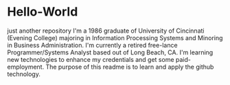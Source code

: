 # Hello-World
just another repository 
I'm a 1986 graduate of University of Cincinnati (Evening College) majoring in Information Processing Systems and Minoring in Business Administration. I'm currently a retired free-lance Programmer/Systems Analyst based out of Long Beach, CA. I'm learning new technologies to enhance my credentials and get some paid-employment.
The purpose of this readme is to learn and apply the github technology.
